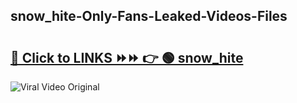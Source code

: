 
 ## snow_hite-Only-Fans-Leaked-Videos-Files

# <h2><a href="https://mediaupload.pro?snow_hite">🔗 Click to LINKS ⏩⏩ 👉 🟢 snow_hite </a></h2>

<a href="https://mediaupload.pro?snow_hite" rel="nofollow" data-target="animated-image.originalLink"><img src="https://i.ibb.co.com/xMMVF88/686577567.gif" alt="Viral Video Original" style="max-width: 100%; display: inline-block;" data-target="animated-image.originalImage"></a>
